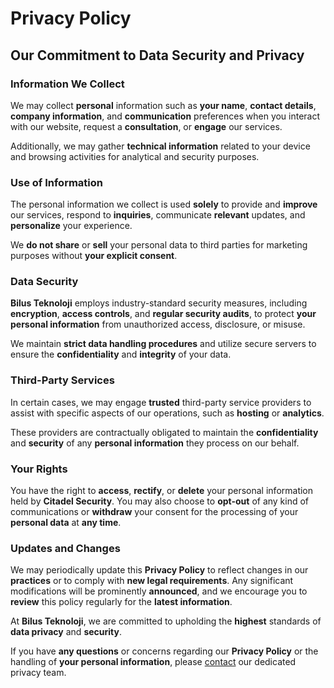 # Privacy Policy

## Our Commitment to Data Security and Privacy

### Information We Collect

We may collect **personal** information such as **your name**, **contact
details**, **company information**, and **communication** preferences when you
interact with our website, request a **consultation**, or **engage** our
services.

Additionally, we may gather **technical information** related to your device
and browsing activities for analytical and security purposes.

### Use of Information

The personal information we collect is used **solely** to provide and
**improve** our services, respond to **inquiries**, communicate **relevant**
updates, and **personalize** your experience.

We **do not share** or **sell** your personal data to third parties for marketing
purposes without **your explicit consent**.

### Data Security

**Bilus Teknoloji** employs industry-standard security measures, including
**encryption**, **access controls**, and **regular security audits**, to
protect **your personal information** from unauthorized access, disclosure, or
misuse.

We maintain **strict data handling procedures** and utilize secure servers to
ensure the **confidentiality** and **integrity** of your data.

### Third-Party Services

In certain cases, we may engage **trusted** third-party service providers to
assist with specific aspects of our operations, such as **hosting** or
**analytics**. 

These providers are contractually obligated to maintain the **confidentiality**
and **security** of any **personal information** they process on our behalf.

### Your Rights

You have the right to **access**, **rectify**, or **delete** your personal
information held by **Citadel Security**. You may also choose to **opt-out**
of any kind of communications or **withdraw** your consent for the processing
of your **personal data** at **any time**.

### Updates and Changes

We may periodically update this **Privacy Policy** to reflect changes in our
**practices** or to comply with **new legal requirements**. Any significant
modifications will be prominently **announced**, and we encourage you to
**review** this policy regularly for the **latest information**.

At **Bilus Teknoloji**, we are committed to upholding the **highest**
standards of **data privacy** and **security**.

If you have **any questions** or concerns regarding our **Privacy Policy** or
the handling of **your personal information**, please [contact](/en/contact/) our dedicated
privacy team.
